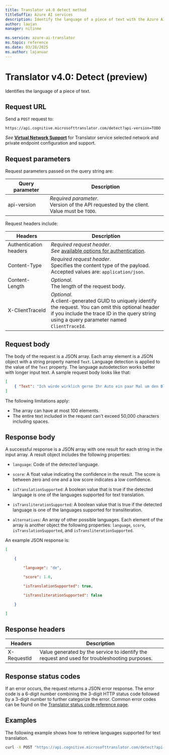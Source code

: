 ```yaml
---
title: Translator v4.0 detect method
titleSuffix: Azure AI services
description: Identify the language of a piece of text with the Azure AI Translator Detect method.
author: laujan
manager: nitinme

ms.service: azure-ai-translator
ms.topic: reference
ms.date: 03/28/2025
ms.author: lajanuar
---
```


<!-- markdownlint-disable MD033 -->
# Translator v4.0: Detect (preview)

Identifies the language of a piece of text.

## Request URL

Send a `POST` request to:

```HTTP
https://api.cognitive.microsofttranslator.com/detect?api-version=TODO

```

_See_ [**Virtual Network Support**](reference.md#virtual-network-support) for Translator service selected network and private endpoint configuration and support.

## Request parameters

Request parameters passed on the query string are:

| Query parameter | Description |
| --- | --- |
| api-version | *Required parameter*.<br>Version of the API requested by the client. Value must be `TODO`. |

Request headers include:

| Headers | Description |
| --- | --- |
| Authentication headers | <em>Required request header</em>.<br>*See* [available options for authentication](../authentication.md). |
| Content-Type | _Required request header_.<br>Specifies the content type of the payload. Accepted values are: `application/json`. |
| Content-Length | _Optional_.<br>The length of the request body. |
| X-ClientTraceId | _Optional_.<br>A client-generated GUID to uniquely identify the request. You can omit this optional header if you include the trace ID in the query string using a query parameter named `ClientTraceId`. |

## Request body

The body of the request is a JSON array. Each array element is a JSON object with a string property named `Text`. Language detection is applied to the value of the `Text` property. The language autodetection works better with longer input text. A sample request body looks like that:

```json
[
    { "Text": "Ich würde wirklich gerne Ihr Auto ein paar Mal um den Block fahren." }
]
```

The following limitations apply:

* The array can have at most 100 elements.
* The entire text included in the request can't exceed 50,000 characters including spaces.

## Response body

A successful response is a JSON array with one result for each string in the input array. A result object includes the following properties:

* `language`: Code of the detected language.

* `score`: A float value indicating the confidence in the result. The score is between zero and one and a low score indicates a low confidence.

* `isTranslationSupported`: A boolean value that is true if the detected language is one of the languages supported for text translation.

* `isTransliterationSupported`: A boolean value that is true if the detected language is one of the languages supported for transliteration.

* `alternatives`: An array of other possible languages. Each element of the array is another object the following properties: `language`, `score`, `isTranslationSupported`, and `isTransliterationSupported`.

An example JSON response is:

```json
[

    {

        "language": "de",

        "score": 1.0,

        "isTranslationSupported": true,

        "isTransliterationSupported": false

    }

]
```

## Response headers

| Headers | Description |
| --- | --- |
| X-RequestId | Value generated by the service to identify the request and used for troubleshooting purposes. |

## Response status codes

If an error occurs, the request returns a JSON error response. The error code is a 6-digit number combining the 3-digit HTTP status code followed by a 3-digit number to further categorize the error. Common error codes can be found on the [Translator status code reference page](../status-response-codes.md).

## Examples

The following example shows how to retrieve languages supported for text translation.

 ```bash
curl -X POST "https://api.cognitive.microsofttranslator.com/detect?api-version=TODO" -H "Ocp-Apim-Subscription-Key: <client-secret>" -H "Content-Type: application/json" -d "[{'Text':'What language is this text written in?'}]"
```
